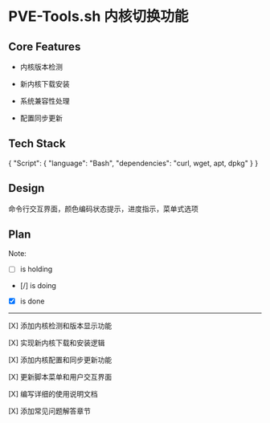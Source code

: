 # PVE-Tools.sh 内核切换功能

## Core Features

- 内核版本检测

- 新内核下载安装

- 系统兼容性处理

- 配置同步更新

## Tech Stack

{
  "Script": {
    "language": "Bash",
    "dependencies": "curl, wget, apt, dpkg"
  }
}

## Design

命令行交互界面，颜色编码状态提示，进度指示，菜单式选项

## Plan

Note: 

- [ ] is holding
- [/] is doing
- [X] is done

---

[X] 添加内核检测和版本显示功能

[X] 实现新内核下载和安装逻辑

[X] 添加内核配置和同步更新功能

[X] 更新脚本菜单和用户交互界面

[X] 编写详细的使用说明文档

[X] 添加常见问题解答章节
